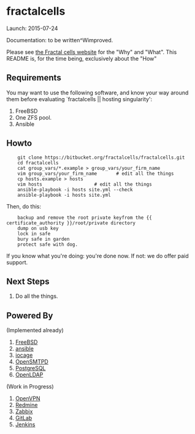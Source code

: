 # fractalcells

Launch: 2015-07-24

Documentation: to be written^Wimproved.

Please see [the Fractal cells website](http://www.fractalcells.com) for the "Why" and "What".
This README is, for the time being, exclusively about the "How"

## Requirements

You may want to use the following software, and know your way around them before evaluating
`fractalcells || hosting singularity':

1. FreeBSD
1. One ZFS pool.
1. Ansible

## Howto

```
    git clone https://bitbucket.org/fractalcells/fractalcells.git
    cd fractalcells
    cat group_vars/*.example > group_vars/your_firm_name
    vim group_vars/your_firm_name 		# edit all the things
    cp hosts.example > hosts
    vim hosts 					# edit all the things
    ansible-playbook -i hosts site.yml --check
    ansible-playbook -i hosts site.yml
```
Then, do this:

```
    backup and remove the root private keyfrom the {{ certificate_authority }}/root/private directory
    dump on usb key
    lock in safe
    bury safe in garden
    protect safe with dog.
```

If you know what you're doing: you're done now.
If not: we do offer paid support.


## Next Steps

1. Do all the things.

## Powered By

(Implemented already)

1. [FreeBSD](https://www.freebsd.org)
1. [ansible](https://www.ansible.com)
1. [iocage](https://github.com/pannon/iocage)
1. [OpenSMTPD](https://www.opensmtpd.org)
1. [PostgreSQL](https://www.postgresql.org)
1. [OpenLDAP](https://www.openldap.org)

(Work in Progress)

1. [OpenVPN](https://www.openvpn.org)
1. [Redmine](https://www.redmine.org)
1. [Zabbix](https://www.zabbix.org)
1. [GitLab](https://www.gitlab.org)
1. [Jenkins](https://www.jenkins-ci.org)
